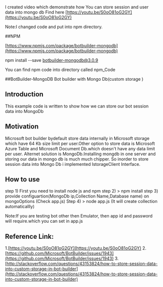 I created video  which demonstrate how You can store session and user data into mongo db 
Find here [https://youtu.be/S0oO81oG2GY](https://youtu.be/S0oO81oG2GY)

Note:I changed code and put into npm directory.

##NPM

[https://www.npmjs.com/package/botbuilder-mongodb](https://www.npmjs.com/package/botbuilder-mongodb)

npm install --save botbuilder-mongodb@3.0.9

You can find npm code into directory called npm_Code

##BotBuilder-MongoDB
Bot builder with Mongo Db(custom storage )

## Introduction 
This example code is written to show how we can store our bot session data into MongoDb

## Motivation
Microsoft bot builder bydefault store data  internally in Microsoft storage which have 64 Kb size limit per user.Other option to store data is Microsoft Azure Table and Microsoft Document Db.which doesn't have any data limit per user.
Alternet solution is MongoDb.Installing mongdb in one server and storing our data in mongo db is much much chipper.
So inorder to store session data into Mongo Db i implemented IstorageClient Interface.


## How to use
step 1)   First you need to install node js and npm
step 2) > npm install 
step 3) provide configuartion(MongoDb ip,Collection Name,Database name) on mongoOptions (Check app.js)
Step 4) > node app.js (It will create collection automaticallly)

Note:If you are testing bot other then Emulator, then app id and password will require.which you can set in app.js


## Reference Link:
1.[https://youtu.be/S0oO81oG2GY](https://youtu.be/S0oO81oG2GY)
2. [https://github.com/Microsoft/BotBuilder/issues/1943](https://github.com/Microsoft/BotBuilder/issues/1943)
3. [http://stackoverflow.com/questions/43153824/how-to-store-session-data-into-custom-storage-in-bot-builder](http://stackoverflow.com/questions/43153824/how-to-store-session-data-into-custom-storage-in-bot-builder)

